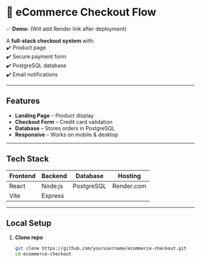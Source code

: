 # 🛒 eCommerce Checkout Flow

✅ **Demo:** (Will add Render link after deployment)  

A **full-stack checkout system** with:  
✔️ Product page  
✔️ Secure payment form  
✔️ PostgreSQL database  
✔️ Email notifications  

---

## **Features**
- **Landing Page** – Product display  
- **Checkout Form** – Credit card validation  
- **Database** – Stores orders in PostgreSQL  
- **Responsive** – Works on mobile & desktop  

---

## **Tech Stack**
| Frontend | Backend | Database | Hosting |
|----------|---------|----------|---------|
| React    | Node.js | PostgreSQL | Render.com |
| Vite     | Express |           |         |

---

## **Local Setup**
1. **Clone repo**
   ```bash
   git clone https://github.com/yourusername/ecommerce-checkout.git
   cd ecommerce-checkout
